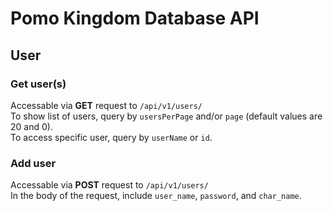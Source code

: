 # Pomo Kingdom Database API
## User
### Get user(s)
Accessable via **GET** request to `/api/v1/users/`<br>
To show list of users, query by `usersPerPage` and/or `page` (default values are 20 and 0).<br>
To access specific user, query by `userName` or `id`.

### Add user
Accessable via **POST** request to `/api/v1/users/`<br>
In the body of the request, include `user_name`, `password`, and `char_name`.
